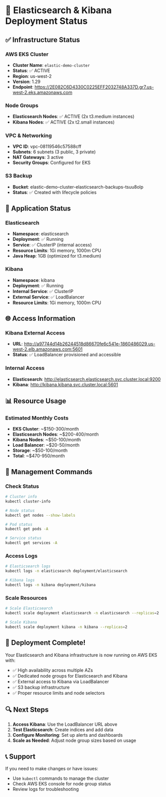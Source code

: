 # 🚀 Elasticsearch & Kibana Deployment Status

## ✅ Infrastructure Status

### AWS EKS Cluster
- **Cluster Name**: `elastic-demo-cluster`
- **Status**: ✅ ACTIVE
- **Region**: us-west-2
- **Version**: 1.29
- **Endpoint**: https://2E082C6D4330C0225EFF2032748A337D.gr7.us-west-2.eks.amazonaws.com

### Node Groups
- **Elasticsearch Nodes**: ✅ ACTIVE (2x t3.medium instances)
- **Kibana Nodes**: ✅ ACTIVE (2x t2.small instances)

### VPC & Networking
- **VPC ID**: vpc-08119546c57588cff
- **Subnets**: 6 subnets (3 public, 3 private)
- **NAT Gateways**: 3 active
- **Security Groups**: Configured for EKS

### S3 Backup
- **Bucket**: elastic-demo-cluster-elasticsearch-backups-tsuu8olp
- **Status**: ✅ Created with lifecycle policies

## 🎯 Application Status

### Elasticsearch
- **Namespace**: elasticsearch
- **Deployment**: ✅ Running
- **Service**: ✅ ClusterIP (internal access)
- **Resource Limits**: 1Gi memory, 1000m CPU
- **Java Heap**: 1GB (optimized for t3.medium)

### Kibana
- **Namespace**: kibana
- **Deployment**: ✅ Running
- **Internal Service**: ✅ ClusterIP
- **External Service**: ✅ LoadBalancer
- **Resource Limits**: 1Gi memory, 1000m CPU

## 🌐 Access Information

### Kibana External Access
- **URL**: http://a97744d14b26244518d86670fe6c541e-1860486029.us-west-2.elb.amazonaws.com:5601
- **Status**: ✅ LoadBalancer provisioned and accessible

### Internal Access
- **Elasticsearch**: http://elasticsearch.elasticsearch.svc.cluster.local:9200
- **Kibana**: http://kibana.kibana.svc.cluster.local:5601

## 📊 Resource Usage

### Estimated Monthly Costs
- **EKS Cluster**: ~$150-300/month
- **Elasticsearch Nodes**: ~$200-400/month
- **Kibana Nodes**: ~$50-100/month
- **Load Balancer**: ~$20-50/month
- **Storage**: ~$50-100/month
- **Total**: ~$470-950/month

## 🔧 Management Commands

### Check Status
```bash
# Cluster info
kubectl cluster-info

# Node status
kubectl get nodes --show-labels

# Pod status
kubectl get pods -A

# Service status
kubectl get services -A
```

### Access Logs
```bash
# Elasticsearch logs
kubectl logs -n elasticsearch deployment/elasticsearch

# Kibana logs
kubectl logs -n kibana deployment/kibana
```

### Scale Resources
```bash
# Scale Elasticsearch
kubectl scale deployment elasticsearch -n elasticsearch --replicas=2

# Scale Kibana
kubectl scale deployment kibana -n kibana --replicas=2
```

## 🎉 Deployment Complete!

Your Elasticsearch and Kibana infrastructure is now running on AWS EKS with:
- ✅ High availability across multiple AZs
- ✅ Dedicated node groups for Elasticsearch and Kibana
- ✅ External access to Kibana via LoadBalancer
- ✅ S3 backup infrastructure
- ✅ Proper resource limits and node selectors

## 🔍 Next Steps

1. **Access Kibana**: Use the LoadBalancer URL above
2. **Test Elasticsearch**: Create indices and add data
3. **Configure Monitoring**: Set up alerts and dashboards
4. **Scale as Needed**: Adjust node group sizes based on usage

## 📞 Support

If you need to make changes or have issues:
- Use `kubectl` commands to manage the cluster
- Check AWS EKS console for node group status
- Review logs for troubleshooting

